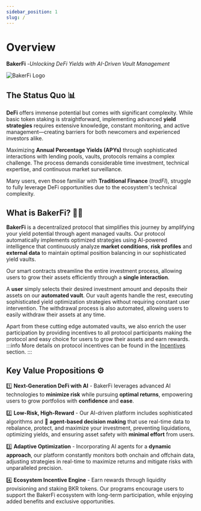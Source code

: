 ```yaml
---
sidebar_position: 1
slug: /
---
```


# Overview

**BakerFi** -*Unlocking DeFi Yields with AI-Driven Vault Management*

![BakerFi Logo](/img/baker.png)

## The Status Quo 📊

**DeFi** offers immense potential but comes with significant complexity. While basic token staking is straightforward, implementing advanced **yield strategies** requires extensive knowledge, constant monitoring, and active management—creating barriers for both newcomers and experienced investors alike.

Maximizing **Annual Percentage Yields (APYs)** through sophisticated interactions with lending pools, vaults, protocols remains a complex challenge. The process demands considerable time investment, technical expertise, and continuous market surveillance.

Many users, even those familiar with **Traditional Finance** (*tradFI*), struggle to fully leverage DeFi opportunities due to the ecosystem's technical complexity.

## What is BakerFi? 🧑‍🍳

**BakerFi** is a decentralized protocol that simplifies this journey by amplifying your yield potential through agent managed vaults. Our protocol automatically implements optimized strategies using AI-powered intelligence that continuously analyze **market conditions**, **risk profiles** and **external data** to maintain optimal position balancing in our sophisticated yield vaults.

Our smart contracts streamline the entire investment process, allowing users to grow their assets efficiently through a **single interaction**.

A **user** simply selects their desired investment amount and deposits their assets on our **automated vault**. Our vault agents handle the rest, executing sophisticated yield optimization strategies without requiring constant user intervention.
The withdrawal process is also automated, allowing users to easily withdraw their assets at any time.

Apart from these cutting edge automated vaults, we also enrich the user participation by providing incentives to all protocol participants making the protocol and easy choice for users to grow their assets and earn rewards.
:::info
More details on protocol incentives can be found in the [Incentives](tokenomics/incentives) section.
:::
## Key Value Propositions ⚙️

1️⃣ **Next-Generation DeFi with AI** - BakerFi leverages advanced AI technologies to **minimize risk** while pursuing **optimal returns**, empowering users to grow portfolios with **confidence** and **ease**.

2️⃣ **Low-Risk, High-Reward** - Our AI-driven platform includes sophisticated algorithms and 🤖 **agent-based decision making** that use real-time data to rebalance, protect, and maximize your investment, preventing liquidations, optimizing yields, and ensuring asset safety with **minimal effort** from users.

3️⃣ **Adaptive Optimization** - Incorporating AI agents for a **dynamic approach**, our platform constantly monitors both onchain and offchain data, adjusting strategies in real-time to maximize returns and mitigate risks with unparalleled precision.

4️⃣ **Ecosystem Incentive Engine** - Earn rewards through liquidity provisioning and staking BKR tokens. Our programs encourage users to support the BakerFi ecosystem with long-term participation, while enjoying added benefits and exclusive opportunities.


